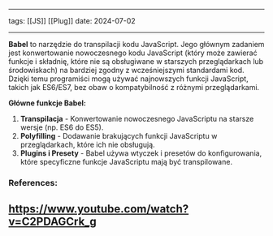
--- 
tags: [[JS]] [[Plug]]
date: 2024-07-02

---

**Babel** to narzędzie do transpilacji kodu JavaScript. Jego głównym zadaniem jest konwertowanie nowoczesnego kodu JavaScript (który może zawierać funkcje i składnię, które nie są obsługiwane w starszych przeglądarkach lub środowiskach) na bardziej zgodny z wcześniejszymi standardami kod. Dzięki temu programiści mogą używać najnowszych funkcji JavaScript, takich jak ES6/ES7, bez obaw o kompatybilność z różnymi przeglądarkami.

**Główne funkcje Babel:**

1. **Transpilacja** - Konwertowanie nowoczesnego JavaScriptu na starsze wersje (np. ES6 do ES5).
2. **Polyfilling** - Dodawanie brakujących funkcji JavaScriptu w przeglądarkach, które ich nie obsługują.
3. **Plugins i Presety** - Babel używa wtyczek i presetów do konfigurowania, które specyficzne funkcje JavaScriptu mają być transpilowane.


### References:

https://www.youtube.com/watch?v=C2PDAGCrk_g 
---



